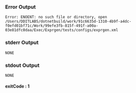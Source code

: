 ### Error Output   
```
Error: ENOENT: no such file or directory, open  /Users/DDITLABS/dotnetbuild/work/91c6635d-1310-4b9f-a4dc-f0efd01bf71c/Work/99efe3fb-815f-491f-a00a-03e81dfc0daa/Exec/Exprgen/tests/configs/exprgen.xml 
```
### stderr Output   

```
NONE
```
### stdout Output   

```
NONE
```   
#### exitCode : 1
